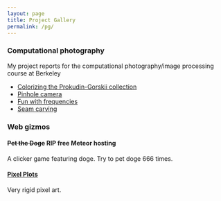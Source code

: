```yaml
---
layout: page
title: Project Gallery
permalink: /pg/
---
```


### Computational photography

My project reports for the computational photography/image processing course at Berkeley

- [Colorizing the Prokudin-Gorskii collection](https://inst.eecs.berkeley.edu/~cs194-26/fa16/upload/files/proj1/cs194-26-aam/)
- [Pinhole camera](https://inst.eecs.berkeley.edu/~cs194-26/fa16/upload/files/proj2/cs194-26-adt/)
- [Fun with frequencies](https://inst.eecs.berkeley.edu/~cs194-26/fa16/upload/files/proj3/cs194-26-aam/)
- [Seam carving](https://inst.eecs.berkeley.edu/~cs194-26/fa16/upload/files/proj4/cs194-26-aam/)

### Web gizmos

#### <s>Pet the Doge</s> RIP free Meteor hosting
A clicker game featuring doge. Try to pet doge 666 times.

#### [Pixel Plots](http://pixelplots.herokuapp.com)
Very rigid pixel art.
